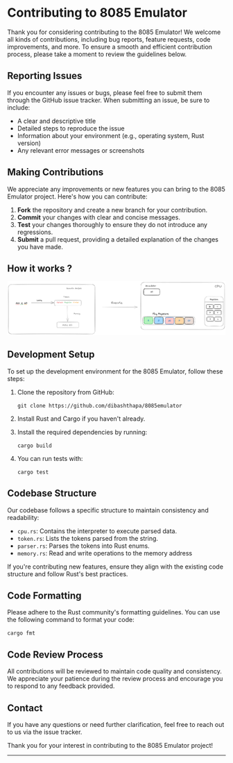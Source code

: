 # Contributing to 8085 Emulator

Thank you for considering contributing to the 8085 Emulator! We welcome all kinds of contributions, including bug reports, feature requests, code improvements, and more. To ensure a smooth and efficient contribution process, please take a moment to review the guidelines below.

## Reporting Issues

If you encounter any issues or bugs, please feel free to submit them through the GitHub issue tracker. When submitting an issue, be sure to include:

- A clear and descriptive title
- Detailed steps to reproduce the issue
- Information about your environment (e.g., operating system, Rust version)
- Any relevant error messages or screenshots

## Making Contributions

We appreciate any improvements or new features you can bring to the 8085 Emulator project. Here's how you can contribute:

1. **Fork** the repository and create a new branch for your contribution.
2. **Commit** your changes with clear and concise messages.
3. **Test** your changes thoroughly to ensure they do not introduce any regressions.
4. **Submit** a pull request, providing a detailed explanation of the changes you have made.

## How it works ?
<img src="images/8085_working.png">

## Development Setup

To set up the development environment for the 8085 Emulator, follow these steps:

1. Clone the repository from GitHub:

   ```
   git clone https://github.com/dibashthapa/8085emulator
   ```

2. Install Rust and Cargo if you haven't already.

3. Install the required dependencies by running:

   ```
   cargo build
   ```

4. You can run tests with:

   ```
   cargo test
   ```

## Codebase Structure

Our codebase follows a specific structure to maintain consistency and readability:

- `cpu.rs`: Contains the interpreter to execute parsed data.
- `token.rs`: Lists the tokens parsed from the string.
- `parser.rs`: Parses the tokens into Rust enums.
- `memory.rs`: Read and write operations to the memory address

If you're contributing new features, ensure they align with the existing code structure and follow Rust's best practices.

## Code Formatting

Please adhere to the Rust community's formatting guidelines. You can use the following command to format your code:

```
cargo fmt
```

## Code Review Process

All contributions will be reviewed to maintain code quality and consistency. We appreciate your patience during the review process and encourage you to respond to any feedback provided.

## Contact

If you have any questions or need further clarification, feel free to reach out to us via the issue tracker.

Thank you for your interest in contributing to the 8085 Emulator project!

---